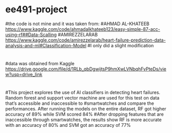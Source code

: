 # ee491-project
#the code is not mine and it was taken from:
#AHMAD AL-KHATEEB https://www.kaggle.com/code/ahmadalkhateeb123/easy-simple-87-acc-using-rf##Data-Scalling
#AMIREZZELARAB https://www.kaggle.com/code/amirezzelarab/heart-failure-prediction-data-analysis-and-ml#Classification-Model
#I only did a slight modification
#
#data was obtained from Kaggle https://drive.google.com/file/d/1RLb_qbDgwijtsP9hmXwLVNbqhFvPteDs/view?usp=drive_link
#
#This project explores the use of AI classifiers in detecting heart failures. Random forest and support vector machine are used for this test on data that’s accessible and inaccessible to #smartwatches and compare the performances. After running the models on the entire dataset, RF got higher accuracy of 89% while SVM scored 84% 
#After dropping features that are inaccessible through smartwatches, the results show RF is more accurate with an accuracy of 80% and SVM got an accuracy of 77%
